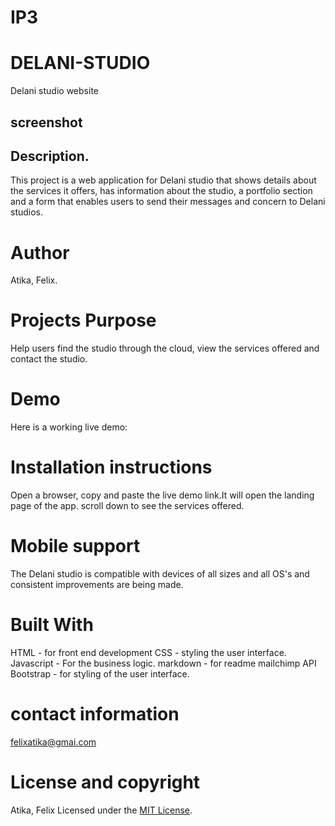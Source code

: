# IP3
# DELANI-STUDIO
Delani studio website
## screenshot


## Description.
This project is a web application for Delani studio that shows details about the services it offers, has information about the studio, a portfolio section and a form that enables users to send their messages and concern to Delani studios. 


# Author
Atika, Felix.

# Projects Purpose
Help users find the studio through the cloud, view the services offered and contact the studio.
# Demo
Here is a working live demo:

# Installation instructions
Open a browser, copy and paste the live demo link.It will open the landing page of the app.
scroll down to see the services offered.
# Mobile support
The Delani studio is compatible with devices of all sizes and all OS's and consistent improvements are being made.

# Built With
HTML - for front end development
CSS - styling the user interface.
Javascript - For the business logic.
markdown - for readme
mailchimp API
Bootstrap - for styling of the user interface.

# contact information
felixatika@gmai.com

# License and copyright
Atika, Felix
Licensed under the [MIT License](https://choosealicense.com/licenses/mit/).
